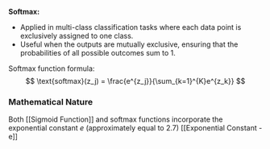**Softmax:**
- Applied in multi-class classification tasks where each data point is exclusively assigned to one class.
- Useful when the outputs are mutually exclusive, ensuring that the probabilities of all possible outcomes sum to 1.

Softmax function formula:
$$ \text{softmax}(z_j) = \frac{e^{z_j}}{\sum_{k=1}^{K}e^{z_k}} $$

### Mathematical Nature

Both [[Sigmoid Function]] and softmax functions incorporate the exponential constant $e$ (approximately equal to 2.7) [[Exponential Constant - e]]